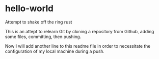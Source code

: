 # hello-world
Attempt to shake off the ring rust

This is an attept to relearn Git by cloning a repository from Github, adding some files, committing, then pushing.

Now I will add another line to this readme file in order to necessitate the configuration of my local machine during a push.
